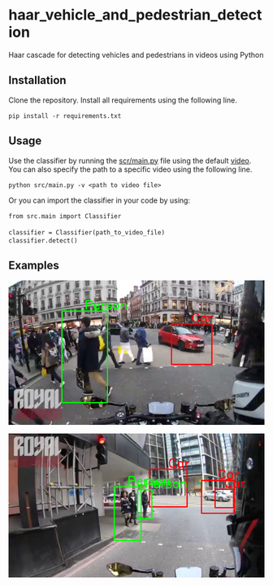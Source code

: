# haar_vehicle_and_pedestrian_detection
Haar cascade for detecting vehicles and pedestrians in videos using Python

## Installation

Clone the repository. Install all requirements using the following line.

```
pip install -r requirements.txt
```

## Usage

Use the classifier by running the [scr/main.py](src/main.py) file using the default [video](videos/ped.mp4). You can also specify the path to a specific video using the following line.

```
python src/main.py -v <path to video file>
```

Or you can import the classifier in your code by using:

```
from src.main import Classifier

classifier = Classifier(path_to_video_file)
classifier.detect()
```

## Examples
<div>
  <p align="center">
      <img src="img/example.png"/> 
  </p>
  <p align="center">
      <img src="img/example1.png"/> 
  </p>
</div>
